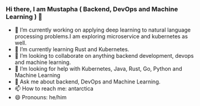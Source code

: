 ### Hi there, I am Mustapha ( Backend, DevOps and Machine Learning )  👋


- 🔭 I’m currently working on applying deep learning to natural language processing problems.I am exploring microservice and kubernetes as well.
- 🌱 I’m currently learning Rust and Kubernetes.
- 👯 I’m looking to collaborate on anything backend development, devops and machine learning.
- 🤔 I’m looking for help with Kubernetes, Java, Rust, Go, Python and Machine Learning
- 💬 Ask me about backend, DevOps and Machine Learning.
- 📫 How to reach me: antarctica
- 😄 Pronouns: he/him
